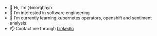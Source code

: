 - 👋 Hi, I’m @morghayn
- 👀 I’m interested in software engineering
- 🌱 I’m currently learning kubernetes operators, openshift and sentiment analysis 
- 📫 Contact me through [LinkedIn](https://www.linkedin.com/in/morghayn/)

<!---
morghayn/morghayn is a ✨ special ✨ repository because its `README.md` (this file) appears on your GitHub profile.
You can click the Preview link to take a look at your changes.
--->
